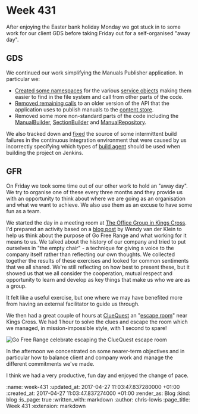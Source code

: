 Week 431
========

After enjoying the Easter bank holiday Monday we got stuck in to some
work for our client GDS before taking Friday out for a self-organised
"away day".

## GDS

We continued our work simplifying the Manuals Publisher application. In particular we:

- [Created some namespaces](https://github.com/alphagov/manuals-publisher/pull/980) for
  the
  various
  [service objects](http://stevelorek.com/service-objects.html) making
  them easier to find in the file system and call from other parts of
  the code.
- [Removed remaining calls](https://github.com/alphagov/manuals-publisher/pull/979) to
  an older version of the API that the application uses to publish
  manuals to
  the [content store](https://github.com/alphagov/content-store).
- Removed some more non-standard parts of the code including
  the
  [ManualBuilder](https://github.com/alphagov/manuals-publisher/pull/978),
  [SectionBuilder](https://github.com/alphagov/manuals-publisher/pull/977) and
  [ManualRepository](https://github.com/alphagov/manuals-publisher/pull/968).

We also tracked down
and [fixed](https://github.com/alphagov/manuals-publisher/pull/976)
the source of some intermittent build failures in the continuous
integration environment that were caused by us incorrectly specifying
which types
of
[build agent](https://wiki.jenkins-ci.org/display/JENKINS/Distributed+builds) should
be used when building the project on Jenkins.

## GFR

On Friday we took some time out of our other work to hold an "away
day". We try to organise one of these every three months and they
provide us with an opportunity to think about where we are going as an
organisation and what we want to achieve. We also use them as an
excuse to have some fun as a team.

We started the day in a meeting room
at
[The Office Group in Kings Cross](http://www.theofficegroup.co.uk/office/the-stanley-building/). I'd
prepared an activity based on
a
[blog post](https://www.linkedin.com/pulse/discover-your-organizations-purpose-half-day-wendy-van-der-klein?trk=prof-post) by
Wendy van der Klein to help us think about the purpose of Go Free
Range and what working for it means to us. We talked about the history
of our company and tried to put ourselves in "the empty chair" - a
technique for giving a voice to the company itself rather than
reflecting our own thoughts. We collected together the results of
these exercises and looked for common sentiments that we all
shared. We're still reflecting on how best to present these, but it
showed us that we all consider the cooperation, mutual respect and
opportunity to learn and develop as key things that make us who we are
as a group.

It felt like a useful exercise, but one where we may have benefited
more from having an external facilitator to guide us through.

We then had a great couple of hours
at [ClueQuest](https://cluequest.co.uk/) an
"[escape room](https://en.wikipedia.org/wiki/Escape_room)" near Kings
Cross. We had 1 hour to solve the clues and escape the room which we
managed, in mission-impossible style, with 1 second to spare!

![Go Free Range celebrate escaping the ClueQuest escape room](/images/blog/2017-06-07-cluequest-team-photo.jpg)

In the afternoon we concentrated on some nearer-term objectives and in
particular how to balance client and company work and manage the
different commitments we've made.

I think we had a very productive, fun day and enjoyed the change of
pace.

<!-- add content here -->

:name: week-431
:updated_at: 2017-04-27 11:03:47.837280000 +01:00
:created_at: 2017-04-27 11:03:47.837274000 +01:00
:render_as: Blog
:kind: blog
:is_page: true
:written_with: markdown
:author: chris-lowis
:page_title: Week 431
:extension: markdown
